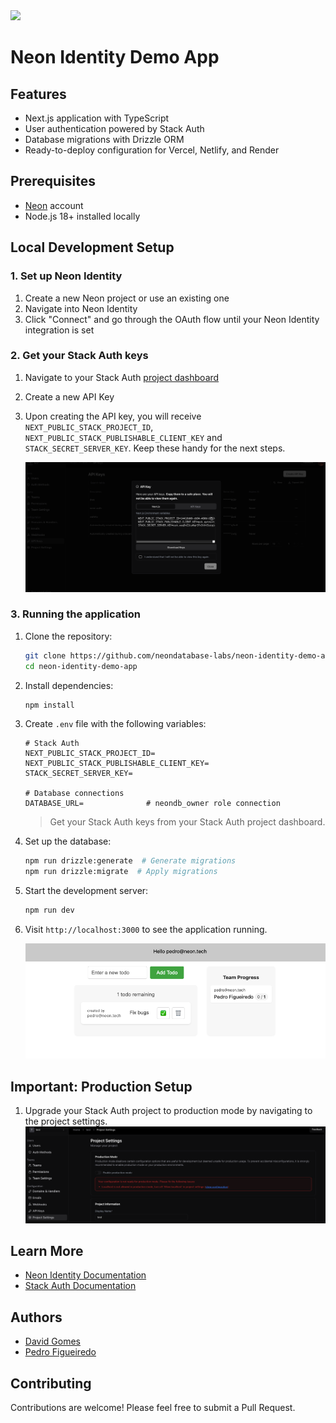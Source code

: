 <img width="250px" src="https://neon.tech/brand/neon-logo-dark-color.svg" />

# Neon Identity Demo App

## Features

- Next.js application with TypeScript
- User authentication powered by Stack Auth
- Database migrations with Drizzle ORM
- Ready-to-deploy configuration for Vercel, Netlify, and Render

## Prerequisites

- [Neon](https://neon.tech) account
- Node.js 18+ installed locally

## Local Development Setup

### 1. Set up Neon Identity

1. Create a new Neon project or use an existing one
2. Navigate into Neon Identity
3. Click "Connect" and go through the OAuth flow until your Neon Identity integration is set

### 2. Get your Stack Auth keys

1. Navigate to your Stack Auth [project dashboard](https://app.stack-auth.com/projects)
2. Create a new API Key
3. Upon creating the API key, you will receive `NEXT_PUBLIC_STACK_PROJECT_ID`, `NEXT_PUBLIC_STACK_PUBLISHABLE_CLIENT_KEY` and `STACK_SECRET_SERVER_KEY`. Keep these handy for the next steps.

   ![Stack Auth API Key](/images/stack-auth-api-key.png)

### 3. Running the application

1. Clone the repository:

   ```bash
   git clone https://github.com/neondatabase-labs/neon-identity-demo-app.git
   cd neon-identity-demo-app
   ```

2. Install dependencies:

   ```bash
   npm install
   ```

3. Create `.env` file with the following variables:

   ```env
   # Stack Auth
   NEXT_PUBLIC_STACK_PROJECT_ID=
   NEXT_PUBLIC_STACK_PUBLISHABLE_CLIENT_KEY=
   STACK_SECRET_SERVER_KEY=

   # Database connections
   DATABASE_URL=              # neondb_owner role connection
   ```

   > Get your Stack Auth keys from your Stack Auth project dashboard.

4. Set up the database:

   ```bash
   npm run drizzle:generate  # Generate migrations
   npm run drizzle:migrate  # Apply migrations
   ```

5. Start the development server:

   ```bash
   npm run dev
   ```

6. Visit `http://localhost:3000` to see the application running.

   ![Neon Identity Demo App](/images/neon-identity-todos-app.png)

## Important: Production Setup

1. Upgrade your Stack Auth project to production mode by navigating to the project settings.
   ![Stack Auth Production Mode](/images/stack-auth-production-mode.png)

## Learn More

- [Neon Identity Documentation](https://neon.tech/docs/guides/neon-identity)
- [Stack Auth Documentation](https://docs.stack-auth.com/)

## Authors

- [David Gomes](https://github.com/davidgomes)
- [Pedro Figueiredo](https://github.com/pffigueiredo)

## Contributing

Contributions are welcome! Please feel free to submit a Pull Request.
